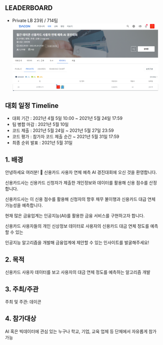 ## LEADERBOARD
- Private LB 23위 / 714팀
![leaderboard.png](image/leaderboard.png)

## 대회 일정 Timeline

- 대회 기간 : 2021년 4월 5일 10:00 ~ 2021년 5월 24일 17:59
- 팀 병합 마감 : 2021년 5월 10일
- 코드 제출 : 2021년 5월 24일 ~ 2021년 5월 27일 23:59
- 코드 평가 : 참가자 코드 제출 순간 ~ 2021년 5월 31일 17:59
- 최종 순위 발표 : 2021년 5월 31일


## 1. 배경

안녕하세요 여러분! 🙌 신용카드 사용자 연체 예측 AI 경진대회에 오신 것을 환영합니다. 

신용카드사는 신용카드 신청자가 제출한 개인정보와 데이터를 활용해 신용 점수를 산정합니다. 

신용카드사는 이 신용 점수를 활용해 신청자의 향후 채무 불이행과 신용카드 대급 연체 가능성을 예측합니다. 

현재 많은 금융업계는 인공지능(AI)를 활용한 금융 서비스를 구현하고자 합니다. 


신용카드 사용자들의 개인 신상정보 데이터로 사용자의 신용카드 대금 연체 정도를 예측할 수 있는 

인공지능 알고리즘을 개발해 금융업계에 제안할 수 있는 인사이트를 발굴해주세요!


## 2. 목적

신용카드 사용자 데이터를 보고 사용자의 대금 연체 정도를 예측하는 알고리즘 개발 

## 3. 주최/주관

주최 및 주관: 데이콘

## 4. 참가대상

AI 혹은 빅데이터에 관심 있는 누구나
학교, 기업, 교육 업체 등 단체에서 자유롭게 참가 가능
